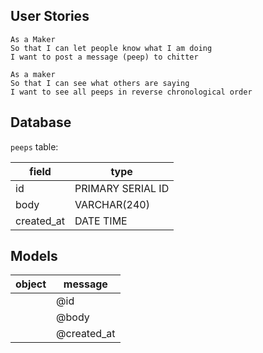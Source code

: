 ## User Stories

```
As a Maker
So that I can let people know what I am doing  
I want to post a message (peep) to chitter

As a maker
So that I can see what others are saying  
I want to see all peeps in reverse chronological order
```

## Database

`peeps` table:

| field | type |
| --- | --- |
| id | PRIMARY SERIAL ID |
| body | VARCHAR(240) |
| created_at | DATE TIME |

## Models

| object | message |
| --- | --- |
| | @id |
| | @body |
| | @created_at |
